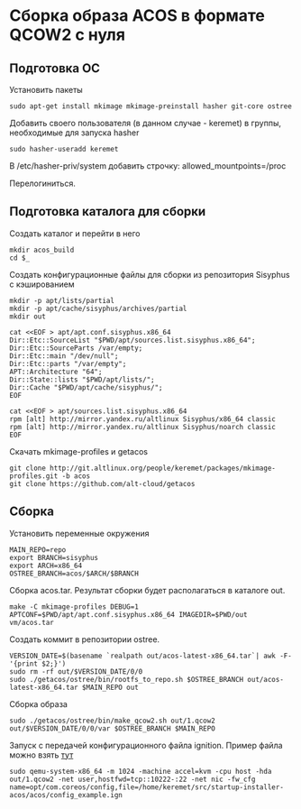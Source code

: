 #  Сборка образа ACOS в формате QCOW2 с нуля

## Подготовка ОС
Установить пакеты
```
sudo apt-get install mkimage mkimage-preinstall hasher git-core ostree
```

Добавить своего пользователя (в данном случае - keremet) в группы, необходимые для запуска hasher
```
sudo hasher-useradd keremet
```

В /etc/hasher-priv/system добавить строчку: allowed_mountpoints=/proc

Перелогиниться.

## Подготовка каталога для сборки

Создать каталог и перейти в него
```
mkdir acos_build
cd $_
```

Создать конфигурационные файлы для сборки из репозитория Sisyphus с кэшированием
```
mkdir -p apt/lists/partial
mkdir -p apt/cache/sisyphus/archives/partial
mkdir out

cat <<EOF > apt/apt.conf.sisyphus.x86_64 
Dir::Etc::SourceList "$PWD/apt/sources.list.sisyphus.x86_64";
Dir::Etc::SourceParts /var/empty;
Dir::Etc::main "/dev/null";
Dir::Etc::parts "/var/empty";
APT::Architecture "64";
Dir::State::lists "$PWD/apt/lists/";
Dir::Cache "$PWD/apt/cache/sisyphus/";
EOF

cat <<EOF > apt/sources.list.sisyphus.x86_64
rpm [alt] http://mirror.yandex.ru/altlinux Sisyphus/x86_64 classic
rpm [alt] http://mirror.yandex.ru/altlinux Sisyphus/noarch classic
EOF
```


Скачать mkimage-profiles и getacos
```
git clone http://git.altlinux.org/people/keremet/packages/mkimage-profiles.git -b acos
git clone https://github.com/alt-cloud/getacos
```

## Сборка
Установить переменные окружения
```
MAIN_REPO=repo
export BRANCH=sisyphus
export ARCH=x86_64
OSTREE_BRANCH=acos/$ARCH/$BRANCH
```

Сборка acos.tar. Результат сборки будет располагаться в каталоге out.
```
make -C mkimage-profiles DEBUG=1 APTCONF=$PWD/apt/apt.conf.sisyphus.x86_64 IMAGEDIR=$PWD/out vm/acos.tar
```

Создать коммит в репозитории ostree.
```
VERSION_DATE=$(basename `realpath out/acos-latest-x86_64.tar`| awk -F- '{print $2;}')
sudo rm -rf out/$VERSION_DATE/0/0
sudo ./getacos/ostree/bin/rootfs_to_repo.sh $OSTREE_BRANCH out/acos-latest-x86_64.tar $MAIN_REPO out
```

Сборка образа
```
sudo ./getacos/ostree/bin/make_qcow2.sh out/1.qcow2 out/$VERSION_DATE/0/0/var $OSTREE_BRANCH $MAIN_REPO
```

Запуск с передачей конфигурационного файла ignition. Пример файла можно взять [тут](http://git.altlinux.org/gears/s/startup-installer-acos.git?p=startup-installer-acos.git;a=blob;f=acos/config_example.ign;h=c29510932fb36a0b88e8c2b1079a1687318b3798;hb=96148075e0f0f74b0cfa31439adfbac337fc34e5)
```
sudo qemu-system-x86_64 -m 1024 -machine accel=kvm -cpu host -hda out/1.qcow2 -net user,hostfwd=tcp::10222-:22 -net nic -fw_cfg name=opt/com.coreos/config,file=/home/keremet/src/startup-installer-acos/acos/config_example.ign
```
